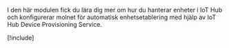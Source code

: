 I den här modulen fick du lära dig mer om hur du hanterar enheter i IoT Hub och konfigurerar molnet för automatisk enhetsetablering med hjälp av IoT Hub Device Provisioning Service.

[!include[](../../../includes/azure-sandbox-cleanup.md)]

